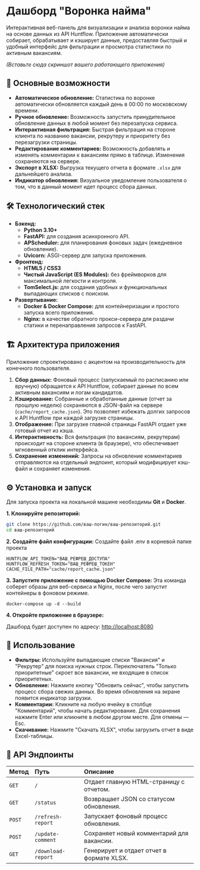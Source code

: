 # Дашборд "Воронка найма"

Интерактивная веб-панель для визуализации и анализа воронки найма на основе данных из API Huntflow. Приложение автоматически собирает, обрабатывает и кэширует данные, предоставляя быстрый и удобный интерфейс для фильтрации и просмотра статистики по активным вакансиям.

*(Вставьте сюда скриншот вашего работающего приложения)*

## 🚀 Основные возможности

*   **Автоматическое обновление:** Статистика по воронке автоматически обновляется каждый день в 00:00 по московскому времени.
*   **Ручное обновление:** Возможность запустить принудительное обновление данных в любой момент без перезапуска сервиса.
*   **Интерактивная фильтрация:** Быстрая фильтрация на стороне клиента по названию вакансии, рекрутеру и приоритету без перезагрузки страницы.
*   **Редактирование комментариев:** Возможность добавлять и изменять комментарии к вакансиям прямо в таблице. Изменения сохраняются на сервере.
*   **Экспорт в XLSX:** Выгрузка текущего отчета в формате `.xlsx` для дальнейшего анализа.
*   **Индикатор обновления:** Визуальное уведомление пользователя о том, что в данный момент идет процесс сбора данных.

## 🛠️ Технологический стек

*   **Бэкенд:**
    *   **Python 3.10+**
    *   **FastAPI:** для создания асинхронного API.
    *   **APScheduler:** для планирования фоновых задач (ежедневное обновление).
    *   **Uvicorn:** ASGI-сервер для запуска приложения.
*   **Фронтенд:**
    *   **HTML5 / CSS3**
    *   **Чистый JavaScript (ES Modules):** без фреймворков для максимальной легкости и контроля.
    *   **TomSelect.js:** для создания удобных и функциональных выпадающих списков с поиском.
*   **Развертывание:**
    *   **Docker & Docker Compose:** для контейнеризации и простого запуска всего приложения.
    *   **Nginx:** в качестве обратного прокси-сервера для раздачи статики и перенаправления запросов к FastAPI.

## 🏗️ Архитектура приложения

Приложение спроектировано с акцентом на производительность для конечного пользователя.

1.  **Сбор данных:** Фоновый процесс (запускаемый по расписанию или вручную) обращается к API Huntflow, собирает данные по всем активным вакансиям и логам кандидатов.
2.  **Кэширование:** Собранные и обработанные данные (отчет за прошлую неделю) сохраняются в JSON-файл на сервере (`cache/report_cache.json`). Это позволяет избежать долгих запросов к API Huntflow при каждой загрузке страницы.
3.  **Отображение:** При загрузке главной страницы FastAPI отдает уже готовый отчет из кэша.
4.  **Интерактивность:** Вся фильтрация (по вакансиям, рекрутерам) происходит на стороне клиента (в браузере), что обеспечивает мгновенный отклик интерфейса.
5.  **Сохранение изменений:** Запросы на обновление комментариев отправляются на отдельный эндпоинт, который модифицирует кэш-файл и сохраняет изменения.

## ⚙️ Установка и запуск

Для запуска проекта на локальной машине необходимы **Git** и **Docker**.

**1. Клонируйте репозиторий:**
```bash
git clone https://github.com/ваш-логин/ваш-репозиторий.git
cd ваш-репозиторий
```

**2. Создайте файл конфигурации:**
Создайте файл .env в корневой папке проекта
```
HUNTFLOW_API_TOKEN="ВАШ_РЕФРЕШ_ДОСТУПА"
HUNTFLOW_REFRESH_TOKEN="ВАШ_РЕФРЕШ_ТОКЕН"
CACHE_FILE_PATH="cache/report_cache.json"
```

**3. Запустите приложение с помощью Docker Compose:**
Эта команда соберет образы для веб-сервиса и Nginx, после чего запустит контейнеры в фоновом режиме.
```
docker-compose up -d --build
```

**4. Откройте приложение в браузере:**

Дашборд будет доступен по адресу: [http://localhost:8080](http://localhost:8080)

## 📖 Использование

*   **Фильтры:** Используйте выпадающие списки "Вакансия" и "Рекрутер" для поиска нужных строк. Переключатель "Только приоритетные" скроет все вакансии, не входящие в список приоритетных.
*   **Обновление:** Нажмите кнопку "Обновить сейчас", чтобы запустить процесс сбора свежих данных. Во время обновления на экране появится индикатор загрузки.
*   **Комментарии:** Кликните на любую ячейку в столбце "Комментарий", чтобы начать редактирование. Для сохранения нажмите Enter или кликните в любом другом месте. Для отмены — Esc.
*   **Скачивание:** Нажмите "Скачать XLSX", чтобы загрузить отчет в виде Excel-таблицы.

## 🔌 API Эндпоинты

| Метод | Путь                 | Описание                                  |
| :---- | :------------------- | :---------------------------------------- |
| `GET` | `/`                  | Отдает главную HTML-страницу с отчетом.   |
| `GET` | `/status`            | Возвращает JSON со статусом обновления.   |
| `POST`| `/refresh-report`    | Запускает фоновый процесс обновления.     |
| `POST`| `/update-comment`    | Сохраняет новый комментарий для вакансии. |
| `GET` | `/download-report`   | Генерирует и отдает отчет в формате XLSX.|
